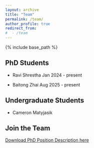 ```yaml
---
layout: archive
title: "Team"
permalink: /team/
author_profile: true
redirect_from:
#  - /team
---
```


{% include base_path %}

PhD Students
-----
* Ravi Shrestha
Jan 2024 - present


* Baitong Zhai
Aug 2025 - present

Undergraduate Students
-----
* Cameron Matyjasik


Join the Team
-----
[Download PhD Position Description here](https://lushawangece.github.io//files/ad.pdf)
  